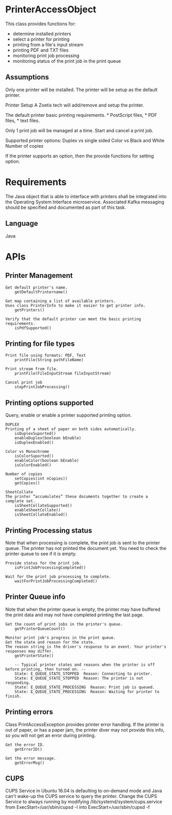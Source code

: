 PrinterAccessObject
========================================
This class provides functions for:
* determine installed printers
* select a printer for printing
* printing from a file's input stream
* printing PDF and TXT files
* monitoring print job processing
* monitoring status of the print job in the print queue

Assumptions
-----------------
Only one printer will be installed.
	The printer will be setup as the default printer.

Printer Setup
	A Zoetis tech will add/remove and setup the printer.

The default printer basic printing requirements.
	* PostScript files,
	* PDF files,
	* text files.

Only 1 print job will be managed at a time.
	Start and cancel a print job.

Supported printer options:
	Duplex vs single sided
	Color vs Black and White
	Number of copies

If the printer supports an option, then the provide functions for setting option.

Requirements
========================
The Java object that is able to interface with printers shall be
integrated into the Operating System Interface microservice.
Associated Kafka messaging should be specified and documented as part of this task.


Language
--------------
Java


APIs
==================

Printer Management
-------------------------
	Get default printer's name.
		getDefaultPrintername()

	Get map containing a list of available printers.
	Uses class PrinterInfo to make it easier to get printer info.
		getPrinters()

	Verify that the default printer can meet the basic printing requirements.
		isPdfSupported()

Printing for file types
-------------------------------
	Print file using formats: PDF, Text
		printFile(String pathFileName)

	Print stream from file.
		printFile(FileInputStream fileInputStream)

	Cancel print job
		stopPrintJobProcessing()

Printing options supported
-----------------------------
Query, enable or enable a printer supported printing option.

	DUPLEX
	Printing of a sheet of paper on both sides automatically.
		isDuplexSuported()
		enableDuplex(boolean bEnable)
		isDuplexEnabled()

	Color vs Monochrome
		isColorSuported()
		enableColor(boolean bEnable)
		isColorEnabled()

	Number of copies
		setCopies(int nCopies))
		getCopies()

	SheetCollate
	The printer “accumulates” these documents together to create a complete set.
		isSheetCollateSupported()
		enableSheetCollate()
		isSheetCollateEnabled()


Printing Processing status
-----------------------------
Note that when processing is complete, the print job is sent to the printer queue.
The printer has not printed the document yet.
You need to check the printer queue to see if it is empty.

	Provide status for the print job.
		isPrintJobProcessingCompleted()

	Wait for the print job processing to complete.
		waitForPrintJobProcessingCompleted()


Printer Queue info
-------------------------------
Note that when the printer queue is empty, the printer may have buffered the print data
and may not have completed printing the last page.

	Get the count of print jobs in the printer's queue.
		getPrinterQueueCount()

	Monitor print job's progress in the print queue.
	Get the state and reason for the state.
	The reason string is the driver's response to an event. Your printer's responses may differ.
		getPrinterState()

		-- Typical printer states and reasons when the printer is off before printing, then turned on. --
		State: E_QUEUE_STATE_STOPPED  Reason: Connecting to printer.
		State: E_QUEUE_STATE_STOPPED  Reason: The printer is not responding.
		State: E_QUEUE_STATE_PROCESSING  Reason: Print job is queued.
		State: E_QUEUE_STATE_PROCESSING  Reason: Waiting for printer to finish.


Printing errors
--------------------------------
Class PrintAccessException provides printer error handling.
If the printer is out of paper, or has a paper jam, the printer diver may not provide
this info, so you will not get an error during printing.

	Get the error ID.
		getErrorID()

	Get the error message.
		getErrorMsg()

CUPS
---------------------
CUPS Service in Ubuntu 16.04 is defaulting to on-demand mode and Java can't wake-up the CUPS service to query the printer.
Change the CUPS Service to always running by modifying /lib/systemd/system/cups.service
  from ExecStart=/usr/sbin/cupsd -l
  into ExecStart=/usr/sbin/cupsd -f







